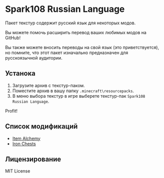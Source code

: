 # Spark108 Russian Language
Пакет текстур содержит русский язык для некоторых модов.

Вы можете помочь расширить перевод ваших любимых модов на GitHub!

Вы также можете вносить переводы на свой язык (это приветствуется), но помните, что этот пакет изначально предназначен для русскоязычной аудитории.

## Устанока
1. Загрузите архив с текстур-паком.
2. Поместите архив в вашу папку `.minecraft\resourcepacks`.
3. В меню выбора текстур в игре выберете текстур-пак `Spark108 Russian Language`.

Profit!

## Список модификаций
- [Item Alchemy](https://modrinth.com/mod/item-alchemy)
- [Iron Chests](https://modrinth.com/mod/iron-chests-fabric)

## Лицензирование

MIT License
